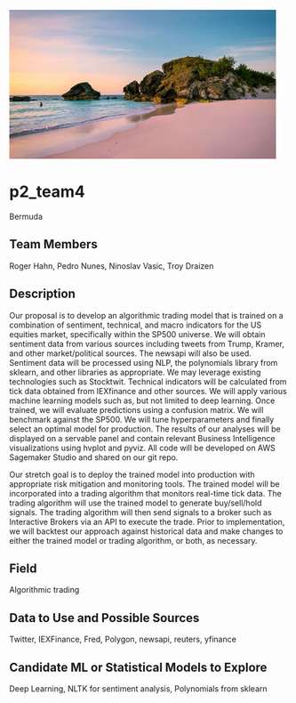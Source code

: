 
![image](bermuda.PNG)

# p2_team4
Bermuda 


## Team Members
Roger Hahn, Pedro Nunes, Ninoslav Vasic, Troy Draizen

## Description
Our proposal is to develop an algorithmic trading model that is trained on a combination of sentiment, technical, and macro indicators for the US equities market, specifically within the SP500 universe. We will obtain sentiment data from various sources including tweets from Trump, Kramer, and other market/political sources. The newsapi will also be used. Sentiment data will be processed using NLP, the polynomials library from sklearn, and other libraries as appropriate. We may leverage existing technologies such as Stocktwit. Technical indicators will be calculated from tick data obtained from IEXfinance and other sources. We will apply various machine learning models such as, but not limited to deep learning. Once trained, we will evaluate predictions using a confusion matrix. We will benchmark against the SP500. We will tune hyperparameters and finally select an optimal model for production. The results of our analyses will be displayed on a servable panel and contain relevant Business Intelligence visualizations using hvplot and pyviz. All code will be developed on AWS Sagemaker Studio and shared on our git repo. 

Our stretch goal is to deploy the trained model into production with appropriate risk mitigation and monitoring tools. The trained model will be incorporated into a trading algorithm that monitors real-time tick data. The trading algorithm will use the trained model to generate buy/sell/hold signals. The trading algorithm will then send signals to a broker such as Interactive Brokers via an API to execute the trade. Prior to implementation, we will backtest our approach against historical data and make changes to either the trained model or trading algorithm, or both, as necessary. 

## Field
Algorithmic trading

## Data to Use and Possible Sources
Twitter, IEXFinance, Fred, Polygon, newsapi, reuters, yfinance


## Candidate ML or Statistical Models to Explore

Deep Learning, NLTK for sentiment analysis, Polynomials from sklearn
